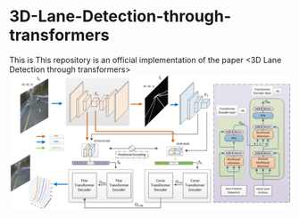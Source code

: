 # 3D-Lane-Detection-through-transformers
This is This repository is an official implementation of the paper &lt;3D Lane Detection through transformers>
![ous model](https://github.com/LiShengG/3D-Lane-Detection-through-transformers/blob/main/structure.png)
